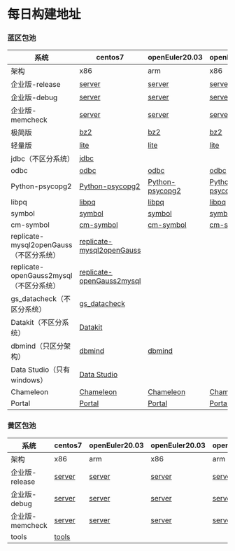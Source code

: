 # 每日构建地址



### 蓝区包池

| 系统                                    | centos7                                                      | openEuler20.03                                               | openEuler20.03                                               | openEuler22.03                                               | openEuler22.03                                               |
| --------------------------------------- | ------------------------------------------------------------ | ------------------------------------------------------------ | ------------------------------------------------------------ | ------------------------------------------------------------ | ------------------------------------------------------------ |
| 架构                                    | x86                                                          | arm                                                          | x86                                                          | arm                                                          | x86                                                          |
| 企业版-release                          | [server](https://opengauss.obs.cn-south-1.myhuaweicloud.com/latest/x86/openGauss-6.0.0-CentOS-64bit-all.tar.gz) | [server](https://opengauss.obs.cn-south-1.myhuaweicloud.com/latest/arm/openGauss-6.0.0-openEuler-64bit-all.tar.gz) | [server](https://opengauss.obs.cn-south-1.myhuaweicloud.com/latest/x86_openEuler/openGauss-6.0.0-openEuler-64bit-all.tar.gz) | [server](https://opengauss.obs.cn-south-1.myhuaweicloud.com/latest/arm_2203/openGauss-6.0.0-openEuler-64bit-all.tar.gz) | [server](https://opengauss.obs.cn-south-1.myhuaweicloud.com/latest/x86_openEuler_2203/openGauss-6.0.0-openEuler-64bit-all.tar.gz) |
| 企业版-debug                            | [server](https://opengauss.obs.cn-south-1.myhuaweicloud.com/latest/debug/x86/openGauss-6.0.0-CentOS-64bit-all.tar.gz) | [server](https://opengauss.obs.cn-south-1.myhuaweicloud.com/latest/debug/arm/openGauss-6.0.0-openEuler-64bit-all.tar.gz) | [server](https://opengauss.obs.cn-south-1.myhuaweicloud.com/latest/debug/x86_openEuler/openGauss-6.0.0-openEuler-64bit-all.tar.gz) | [server](https://opengauss.obs.cn-south-1.myhuaweicloud.com/latest/debug/arm_2203/openGauss-6.0.0-openEuler-64bit-all.tar.gz) | [server](https://opengauss.obs.cn-south-1.myhuaweicloud.com/latest/debug/x86_openEuler_2203/openGauss-6.0.0-openEuler-64bit-all.tar.gz) |
| 企业版-memcheck                            | [server](https://opengauss.obs.cn-south-1.myhuaweicloud.com/latest/memcheck/x86/openGauss-6.0.0-CentOS-64bit-all.tar.gz) | [server](https://opengauss.obs.cn-south-1.myhuaweicloud.com/latest/memcheck/arm/openGauss-6.0.0-openEuler-64bit-all.tar.gz) | [server](https://opengauss.obs.cn-south-1.myhuaweicloud.com/latest/memcheck/x86_openEuler/openGauss-6.0.0-openEuler-64bit-all.tar.gz) | [server](https://opengauss.obs.cn-south-1.myhuaweicloud.com/latest/memcheck/arm_2203/openGauss-6.0.0-openEuler-64bit-all.tar.gz) | [server](https://opengauss.obs.cn-south-1.myhuaweicloud.com/latest/memcheck/x86_openEuler_2203/openGauss-6.0.0-openEuler-64bit-all.tar.gz) |
| 极简版                                  | [bz2](https://opengauss.obs.cn-south-1.myhuaweicloud.com/latest/x86/openGauss-6.0.0-CentOS-64bit.tar.bz2) | [bz2](https://opengauss.obs.cn-south-1.myhuaweicloud.com/latest/arm/openGauss-6.0.0-openEuler-64bit.tar.bz2) | [bz2](https://opengauss.obs.cn-south-1.myhuaweicloud.com/latest/x86_openEuler/openGauss-6.0.0-openEuler-64bit.tar.bz2) | [bz2](https://opengauss.obs.cn-south-1.myhuaweicloud.com/latest/arm_2203/openGauss-6.0.0-openEuler-64bit.tar.bz2) | [bz2](https://opengauss.obs.cn-south-1.myhuaweicloud.com/latest/x86_openEuler_2203/openGauss-6.0.0-openEuler-64bit.tar.bz2) |
| 轻量版                                  | [lite](https://opengauss.obs.cn-south-1.myhuaweicloud.com/latest/x86/openGauss-Lite-6.0.0-CentOS-x86_64.tar.gz) | [lite](https://opengauss.obs.cn-south-1.myhuaweicloud.com/latest/arm/openGauss-Lite-6.0.0-openEuler-aarch64.tar.gz) | [lite](https://opengauss.obs.cn-south-1.myhuaweicloud.com/latest/x86_openEuler/openGauss-Lite-6.0.0-openEuler-x86_64.tar.gz) | [lite](https://opengauss.obs.cn-south-1.myhuaweicloud.com/latest/arm_2203/openGauss-Lite-6.0.0-openEuler-aarch64.tar.gz) | [lite](https://opengauss.obs.cn-south-1.myhuaweicloud.com/latest/x86_openEuler_2203/openGauss-Lite-6.0.0-openEuler-x86_64.tar.gz) |
| jdbc（不区分系统）                      | [jdbc](https://opengauss.obs.cn-south-1.myhuaweicloud.com/latest/x86/openGauss-6.0.0-JDBC.tar.gz) |                                                              |                                                              |                                                              |                                                              |
| odbc                                    | [odbc](https://opengauss.obs.cn-south-1.myhuaweicloud.com/latest/x86/openGauss-6.0.0-ODBC.tar.gz) | [odbc](https://opengauss.obs.cn-south-1.myhuaweicloud.com/latest/arm/openGauss-6.0.0-ODBC.tar.gz) | [odbc](https://opengauss.obs.cn-south-1.myhuaweicloud.com/latest/x86/openGauss-6.0.0-ODBC.tar.gz) | [odbc](https://opengauss.obs.cn-south-1.myhuaweicloud.com/latest/arm_2203/openGauss-6.0.0-ODBC.tar.gz) | [odbc](https://opengauss.obs.cn-south-1.myhuaweicloud.com/latest/x86_openEuler_2203/openGauss-6.0.0-ODBC.tar.gz) |
| Python-psycopg2                         | [Python-psycopg2](https://opengauss.obs.cn-south-1.myhuaweicloud.com/latest/x86/openGauss-6.0.0-CentOS-x86_64-Python.tar.gz) | [Python-psycopg2](https://opengauss.obs.cn-south-1.myhuaweicloud.com/latest/arm/openGauss-6.0.0-openEuler-aarch64-Python.tar.gz) | [Python-psycopg2](https://opengauss.obs.cn-south-1.myhuaweicloud.com/latest/x86_openEuler/openGauss-6.0.0-CentOS-x86_64-Python.tar.gz) | [Python-psycopg2](https://opengauss.obs.cn-south-1.myhuaweicloud.com/latest/arm_2203/openGauss-6.0.0-openEuler-aarch64-Python.tar.gz) | [Python-psycopg2](https://opengauss.obs.cn-south-1.myhuaweicloud.com/latest/x86_openEuler_2203/openGauss-6.0.0-openEuler-x86_64-Python.tar.gz) |
| libpq                                   | [libpq](https://opengauss.obs.cn-south-1.myhuaweicloud.com/latest/x86/openGauss-6.0.0-CentOS-64bit-Libpq.tar.gz) | [libpq](https://opengauss.obs.cn-south-1.myhuaweicloud.com/latest/arm/openGauss-6.0.0-openEuler-64bit-Libpq.tar.gz) | [libpq](https://opengauss.obs.cn-south-1.myhuaweicloud.com/latest/x86_openEuler/openGauss-6.0.0-CentOS-64bit-Libpq.tar.gz) | [libpq](https://opengauss.obs.cn-south-1.myhuaweicloud.com/latest/arm_2203/openGauss-6.0.0-openEuler-64bit-Libpq.tar.gz) | [libpq](https://opengauss.obs.cn-south-1.myhuaweicloud.com/latest/x86_openEuler_2203/openGauss-6.0.0-openEuler-64bit-Libpq.tar.gz) |
| symbol                                  | [symbol](https://opengauss.obs.cn-south-1.myhuaweicloud.com/latest/x86/openGauss-6.0.0-CentOS-64bit-symbol.tar.gz) | [symbol](https://opengauss.obs.cn-south-1.myhuaweicloud.com/latest/arm/openGauss-6.0.0-openEuler-64bit-symbol.tar.gz) | [symbol](https://opengauss.obs.cn-south-1.myhuaweicloud.com/latest/x86_openEuler/openGauss-6.0.0-openEuler-64bit-symbol.tar.gz) | [symbol](https://opengauss.obs.cn-south-1.myhuaweicloud.com/latest/arm_2203/openGauss-6.0.0-openEuler-64bit-symbol.tar.gz) | [symbol](https://opengauss.obs.cn-south-1.myhuaweicloud.com/latest/x86_openEuler_2203/openGauss-6.0.0-openEuler-64bit-symbol.tar.gz) |
| cm-symbol                               | [cm-symbol](https://opengauss.obs.cn-south-1.myhuaweicloud.com/latest/x86/openGauss-6.0.0-CentOS-64bit-cm-symbol.tar.gz) | [cm-symbol](https://opengauss.obs.cn-south-1.myhuaweicloud.com/latest/arm/openGauss-6.0.0-openEuler-64bit-cm-symbol.tar.gz) | [cm-symbol](https://opengauss.obs.cn-south-1.myhuaweicloud.com/latest/x86_openEuler/openGauss-6.0.0-openEuler-64bit-cm-symbol.tar.gz) | [cm-symbol](https://opengauss.obs.cn-south-1.myhuaweicloud.com/latest/arm_2203/openGauss-6.0.0-openEuler-64bit-cm-symbol.tar.gz) | [cm-symbol](https://opengauss.obs.cn-south-1.myhuaweicloud.com/latest/x86_openEuler_2203/openGauss-6.0.0-openEuler-64bit-cm-symbol.tar.gz) |
| replicate-mysql2openGauss（不区分系统） | [replicate-mysql2openGauss](https://opengauss.obs.cn-south-1.myhuaweicloud.com/latest/tools/replicate-mysql2openGauss-6.0.0.tar.gz) |                                                              |                                                              |                                                              |                                                              |
| replicate-openGauss2mysql（不区分系统） | [replicate-openGauss2mysql](https://opengauss.obs.cn-south-1.myhuaweicloud.com/latest/tools/replicate-openGauss2mysql-6.0.0.tar.gz) |                                                              |                                                              |                                                              |                                                              |
| gs_datacheck（不区分系统）              | [gs_datacheck](https://opengauss.obs.cn-south-1.myhuaweicloud.com/latest/tools/gs_datacheck-6.0.0.tar.gz) |                                                              |                                                              |                                                              |                                                              |
| Datakit（不区分系统）                   | [Datakit](https://opengauss.obs.cn-south-1.myhuaweicloud.com/latest/tools/Datakit/Datakit-6.0.0.tar.gz) |                                                              |                                                              |                                                              |                                                              |
| dbmind（只区分架构）                    | [dbmind](https://opengauss.obs.cn-south-1.myhuaweicloud.com/latest/dbmind/x86/dbmind-installer-x86_64.tar.gz) | [dbmind](https://opengauss.obs.cn-south-1.myhuaweicloud.com/latest/dbmind/arm/dbmind-installer-aarch64.tar.gz) |                                                              |                                                              |                                                              |
| Data Studio（只有windows）              | [Data Studio](https://opengauss.obs.cn-south-1.myhuaweicloud.com/latest/DataStudio_win_64.zip) |                                                              |                                                              |                                                              |                                                              |
| Chameleon                               | [Chameleon](https://opengauss.obs.cn-south-1.myhuaweicloud.com/latest/tools/centos7/chameleon-6.0.0-x86_64.tar.gz) | [Chameleon](https://opengauss.obs.cn-south-1.myhuaweicloud.com/latest/tools/openEuler20.03/chameleon-6.0.0-aarch64.tar.gz) | [Chameleon](https://opengauss.obs.cn-south-1.myhuaweicloud.com/latest/tools/openEuler20.03/chameleon-6.0.0-x86_64.tar.gz) | [Chameleon](https://opengauss.obs.cn-south-1.myhuaweicloud.com/latest/tools/openEuler22.03/chameleon-6.0.0-aarch64.tar.gz) | [Chameleon](https://opengauss.obs.cn-south-1.myhuaweicloud.com/latest/tools/openEuler22.03/chameleon-6.0.0-x86_64.tar.gz) |
| Portal                                  | [Portal](https://opengauss.obs.cn-south-1.myhuaweicloud.com/latest/tools/centos7/PortalControl-6.0.0-x86_64.tar.gz) | [Portal](https://opengauss.obs.cn-south-1.myhuaweicloud.com/latest/tools/openEuler20.03/PortalControl-6.0.0-aarch64.tar.gz) | [Portal](https://opengauss.obs.cn-south-1.myhuaweicloud.com/latest/tools/openEuler20.03/PortalControl-6.0.0-x86_64.tar.gz) | [Portal](https://opengauss.obs.cn-south-1.myhuaweicloud.com/latest/tools/openEuler22.03/PortalControl-6.0.0-aarch64.tar.gz) | [Portal](https://opengauss.obs.cn-south-1.myhuaweicloud.com/latest/tools/openEuler22.03/PortalControl-6.0.0-x86_64.tar.gz) |



### 黄区包池

| **系统**       | **centos7**                                                  | **openEuler20.03**                                           | **openEuler20.03**                                           | **openEuler22.03**                                           | **openEuler22.03**                                           |
| -------------- | ------------------------------------------------------------ | ------------------------------------------------------------ | ------------------------------------------------------------ | ------------------------------------------------------------ | ------------------------------------------------------------ |
| 架构           | x86                                                          | arm                                                          | x86                                                          | arm                                                          | x86                                                          |
| 企业版-release | [server](ftp://ftp.opengauss.inhuawei.com/latest/community/master/CentOS7.6/openGauss_6.0.0_PACKAGES_RELEASE.tar.gz) | [server](ftp://ftp.opengauss.inhuawei.com/latest/community/master/OpenEuler20.03/openGauss_6.0.0_PACKAGES_RELEASE.tar.gz) | [server](ftp://ftp.opengauss.inhuawei.com/latest/community/master/OpenEuler20.03_X86/openGauss_6.0.0_PACKAGES_RELEASE.tar.gz) | [server](ftp://ftp.opengauss.inhuawei.com/latest/community/master/OpenEuler22.03/openGauss_6.0.0_PACKAGES_RELEASE.tar.gz) | [server](ftp://ftp.opengauss.inhuawei.com/latest/community/master/OpenEuler22.03_X86/openGauss_6.0.0_PACKAGES_RELEASE.tar.gz) |
| 企业版-debug   | [server](ftp://ftp.opengauss.inhuawei.com/latest/debug/community/master/CentOS7.6/openGauss_6.0.0_PACKAGES_RELEASE.tar.gz) | [server](ftp://ftp.opengauss.inhuawei.com/latest/debug/community/master/OpenEuler20.03/openGauss_6.0.0_PACKAGES_RELEASE.tar.gz) | [server](ftp://ftp.opengauss.inhuawei.com/latest/debug/community/master/OpenEuler20.03_X86/openGauss_6.0.0_PACKAGES_RELEASE.tar.gz) | [server](ftp://ftp.opengauss.inhuawei.com/latest/debug/community/master/OpenEuler22.03/openGauss_6.0.0_PACKAGES_RELEASE.tar.gz) | [server](ftp://ftp.opengauss.inhuawei.com/latest/debug/community/master/OpenEuler22.03_X86/openGauss_6.0.0_PACKAGES_RELEASE.tar.gz) |
| 企业版-memcheck   | [server](ftp://ftp.opengauss.inhuawei.com/latest/memcheck/community/master/CentOS7.6/openGauss_6.0.0_PACKAGES_RELEASE.tar.gz) | [server](ftp://ftp.opengauss.inhuawei.com/latest/memcheck/community/master/OpenEuler20.03/openGauss_6.0.0_PACKAGES_RELEASE.tar.gz) | [server](ftp://ftp.opengauss.inhuawei.com/latest/memcheck/community/master/OpenEuler20.03_X86/openGauss_6.0.0_PACKAGES_RELEASE.tar.gz) | [server](ftp://ftp.opengauss.inhuawei.com/latest/memcheck/community/master/OpenEuler22.03/openGauss_6.0.0_PACKAGES_RELEASE.tar.gz) | [server](ftp://ftp.opengauss.inhuawei.com/latest/memcheck/community/master/OpenEuler22.03_X86/openGauss_6.0.0_PACKAGES_RELEASE.tar.gz) |
| tools          | [tools](ftp://ftp.opengauss.inhuawei.com/latest/community/tools/) |                                                              |                                                              |                                                              |                                                              |